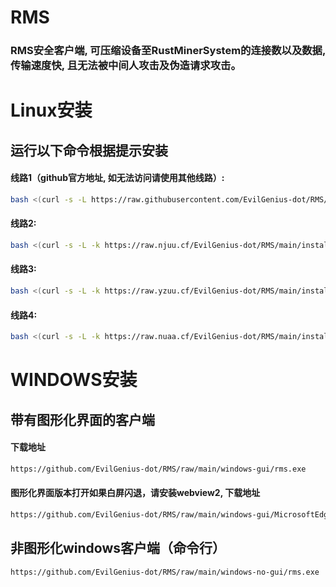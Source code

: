 # RMS

### RMS安全客户端, 可压缩设备至RustMinerSystem的连接数以及数据, 传输速度快, 且无法被中间人攻击及伪造请求攻击。


# Linux安装

## 运行以下命令根据提示安装

#### 线路1（github官方地址, 如无法访问请使用其他线路）:

```sh
bash <(curl -s -L https://raw.githubusercontent.com/EvilGenius-dot/RMS/main/install.sh)
```

#### 线路2:

```sh
bash <(curl -s -L -k https://raw.njuu.cf/EvilGenius-dot/RMS/main/install.sh)
```

#### 线路3:

```sh
bash <(curl -s -L -k https://raw.yzuu.cf/EvilGenius-dot/RMS/main/install.sh)
```

#### 线路4:

```sh
bash <(curl -s -L -k https://raw.nuaa.cf/EvilGenius-dot/RMS/main/install.sh)
```

# WINDOWS安装

## 带有图形化界面的客户端

#### 下载地址
```sh
https://github.com/EvilGenius-dot/RMS/raw/main/windows-gui/rms.exe
```

#### 图形化界面版本打开如果白屏闪退，请安装webview2, 下载地址
```sh
https://github.com/EvilGenius-dot/RMS/raw/main/windows-gui/MicrosoftEdgeWebview2Setup.exe
```

## 非图形化windows客户端（命令行）

```sh
https://github.com/EvilGenius-dot/RMS/raw/main/windows-no-gui/rms.exe
```